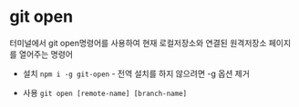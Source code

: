 # git open
터미널에서 git open명령어를 사용하여 현재 로컬저장소와 연결된 원격저장소 페이지를 열어주는 명령어
- 설치
`npm i -g git-open` - 전역 설치를 하지 않으려면 -g 옵션 제거

- 사용
`git open [remote-name] [branch-name]`
